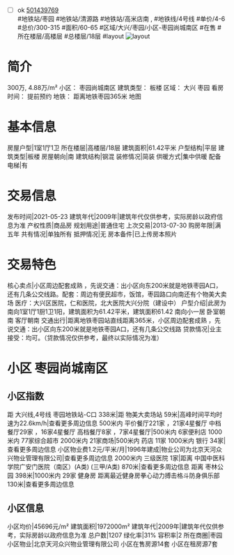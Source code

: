 - [ ] ok [501439769](https://bj.5i5j.com/ershoufang/501439769.html)  
 #地铁站/枣园 #地铁站/清源路 #地铁站/高米店南 ,  #地铁线/4号线
#单价/4-6 #总价/300-315 #面积/60-65   #区域/大兴/枣园/小区-枣园尚城南区 #在售 #所在楼层/高楼层 #总楼层/18层 #layout 
![layout](http://image2a.5i5j.com/bdir/layout/518783.jpg_P5.jpg) 
# 简介 
 300万,  4.88万/m² 
小区： 枣园尚城南区
建筑类型： 板楼
区域： 大兴 枣园
看房时间： 提前预约
地铁： 距离地铁枣园365米 地图
# 基本信息 
 房屋户型|1室1厅1卫
所在楼层|高楼层/18层
建筑面积|61.42平米
户型结构|平层
建筑类型|板楼
房屋朝向|南
建筑结构|钢混
装修情况|简装
供暖方式|集中供暖
配备电梯|有
# 交易信息 
 发布时间|2021-05-23
建筑年代|2009年|建筑年代仅供参考，实际房龄以政府信息为准
产权性质|商品房
规划用途|普通住宅
上次交易|2013-07-30
购房年限|满五年
共有情况|单独所有
抵押情况|无
房本备件|已上传房本照片
# 交易特色 
 核心卖点|小区周边配套成熟 ，先说交通：出小区向东200米就是地铁枣园A口，还有几条公交线路。配套：周边有便民超市，饭馆，枣园路口向南还有个物美大卖场 医疗：大兴区医院，仁和医院，北大医院大兴分院（建设中）
户型介绍|此房为南向1室1厅1厨1卫1阳，建筑面积为61.42平米，建筑面积61.42 南向小一居 卧室朝南 客厅朝南
交通出行|距离地铁枣园站直线距离365米，小区周边配套成熟 ，先说交通：出小区向东200米就是地铁枣园A口，还有几条公交线路
贷款情况|业主接受：均可。（贷款情况仅供参考，最终以实际情况为准）
# 小区 枣园尚城南区
## 小区指数 
 距 大兴线,4号线 枣园地铁站-C口 338米|距 物美大卖场站 59米|高峰时间平均时速为22.6km/h|查看更多周边信息
500米内 平价餐厅221家 ，21家4星餐厅
中档餐厅29家 ，16家4星餐厅
高档餐厅8家 ，7家4星餐厅|500米内 6家便利店
1000米内 77家综合超市
2000米内 21家商场|500米内 药店 11家
1000米内 银行 34家|查看更多周边信息
小区物业费1.2元/平米/月|1996年建成|物业公司为北京天河众兴物业管理有限公司|查看更多周边信息
2000米内 三级医院 1家|距离 中国中医科学院广安门医院（南区）(A类) (三甲/A类) 870米|查看更多周边信息
距离 枣林公园 398米|1000米内 29家 健身房
距离最近健身房拳心动力搏击格斗防身俱乐部 130米|查看更多周边信息
## 小区信息 
 小区均价|45696元/m²
建筑面积|1972000m²
建筑年代|2009年|建筑年代仅供参考，实际房龄以政府信息为准
总户数|1207
绿化率|31%
容积率|2
所在商圈|枣园
小区物业|北京天河众兴物业管理有限公司
小区在售房源14套
小区在租房源7套
